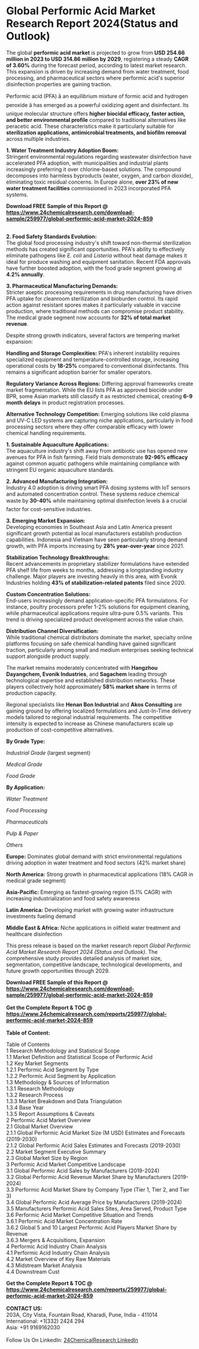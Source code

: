 <h1>Global Performic Acid Market Research Report 2024(Status and Outlook)</h1><p>The global <strong>performic acid market</strong> is projected to grow from <strong>USD 254.66 million in 2023 to USD 314.86 million by 2029</strong>, registering a steady <strong>CAGR of 3.60%</strong> during the forecast period, according to latest market research. This expansion is driven by increasing demand from water treatment, food processing, and pharmaceutical sectors where performic acid's superior disinfection properties are gaining traction.</p><p>Performic acid (PFA) â an equilibrium mixture of formic acid and hydrogen peroxide â has emerged as a powerful oxidizing agent and disinfectant. Its unique molecular structure offers <strong>higher biocidal efficacy, faster action, and better environmental profile</strong> compared to traditional alternatives like peracetic acid. These characteristics make it particularly suitable for <strong>sterilization applications, antimicrobial treatments, and biofilm removal</strong> across multiple industries.</p><p><strong>1. Water Treatment Industry Adoption Boom:</strong><br>
Stringent environmental regulations regarding wastewater disinfection have accelerated PFA adoption, with municipalities and industrial plants increasingly preferring it over chlorine-based solutions. The compound decomposes into harmless byproducts (water, oxygen, and carbon dioxide), eliminating toxic residual concerns. In Europe alone, <strong>over 23% of new water treatment facilities</strong> commissioned in 2023 incorporated PFA systems.</p><div><b>Download FREE Sample of this Report @ 
            <a href="https://www.24chemicalresearch.com/download-sample/259977/global-performic-acid-market-2024-859">
            https://www.24chemicalresearch.com/download-sample/259977/global-performic-acid-market-2024-859</a></b></div><br><p><strong>2. Food Safety Standards Evolution:</strong><br>
The global food processing industry's shift toward non-thermal sterilization methods has created significant opportunities. PFA's ability to effectively eliminate pathogens like <em>E. coli</em> and <em>Listeria</em> without heat damage makes it ideal for produce washing and equipment sanitation. Recent FDA approvals have further boosted adoption, with the food grade segment growing at <strong>4.2% annually</strong>.</p><p><strong>3. Pharmaceutical Manufacturing Demands:</strong><br>
Stricter aseptic processing requirements in drug manufacturing have driven PFA uptake for cleanroom sterilization and bioburden control. Its rapid action against resistant spores makes it particularly valuable in vaccine production, where traditional methods can compromise product stability. The medical grade segment now accounts for <strong>32% of total market revenue</strong>.</p><p>Despite strong growth indicators, several factors are tempering market expansion:</p><p><strong>Handling and Storage Complexities:</strong> PFA's inherent instability requires specialized equipment and temperature-controlled storage, increasing operational costs by <strong>18-25%</strong> compared to conventional disinfectants. This remains a significant adoption barrier for smaller operators.</p><p><strong>Regulatory Variance Across Regions:</strong> Differing approval frameworks create market fragmentation. While the EU lists PFA as approved biocide under BPR, some Asian markets still classify it as restricted chemical, creating <strong>6-9 month delays</strong> in product registration processes.</p><p><strong>Alternative Technology Competition:</strong> Emerging solutions like cold plasma and UV-C LED systems are capturing niche applications, particularly in food processing sectors where they offer comparable efficacy with lower chemical handling requirements.</p><p><strong>1. Sustainable Aquaculture Applications:</strong><br>
The aquaculture industry's shift away from antibiotic use has opened new avenues for PFA in fish farming. Field trials demonstrate <strong>92-96% efficacy</strong> against common aquatic pathogens while maintaining compliance with stringent EU organic aquaculture standards.</p><p><strong>2. Advanced Manufacturing Integration:</strong><br>
Industry 4.0 adoption is driving smart PFA dosing systems with IoT sensors and automated concentration control. These systems reduce chemical waste by <strong>30-40%</strong> while maintaining optimal disinfection levels â a crucial factor for cost-sensitive industries.</p><p><strong>3. Emerging Market Expansion:</strong><br>
Developing economies in Southeast Asia and Latin America present significant growth potential as local manufacturers establish production capabilities. Indonesia and Vietnam have seen particularly strong demand growth, with PFA imports increasing by <strong>28% year-over-year</strong> since 2021.</p><p><strong>Stabilization Technology Breakthroughs:</strong><br>
	Recent advancements in proprietary stabilizer formulations have extended PFA shelf life from weeks to months, addressing a longstanding industry challenge. Major players are investing heavily in this area, with Evonik Industries holding <strong>43% of stabilization-related patents</strong> filed since 2020.</p><p><strong>Custom Concentration Solutions:</strong><br>
	End-users increasingly demand application-specific PFA formulations. For instance, poultry processors prefer 1-2% solutions for equipment cleaning, while pharmaceutical applications require ultra-pure 0.5% variants. This trend is driving specialized product development across the value chain.</p><p><strong>Distribution Channel Diversification:</strong><br>
	While traditional chemical distributors dominate the market, specialty online platforms focusing on safe chemical handling have gained significant traction, particularly among small and medium enterprises seeking technical support alongside product supply.</p><p>The market remains moderately concentrated with <strong>Hangzhou Dayangchem, Evonik Industries</strong>, and <strong>Sagachem</strong> leading through technological expertise and established distribution networks. These players collectively hold approximately <strong>58% market share</strong> in terms of production capacity.</p><p>Regional specialists like <strong>Henan Bon Industrial</strong> and <strong>Akos Consulting</strong> are gaining ground by offering localized formulations and Just-In-Time delivery models tailored to regional industrial requirements. The competitive intensity is expected to increase as Chinese manufacturers scale up production of cost-competitive alternatives.</p><p><strong>By Grade Type:</strong></p><p><em>Industrial Grade</em> (largest segment)</p><p><em>Medical Grade</em></p><p><em>Food Grade</em></p><p><strong>By Application:</strong></p><p><em>Water Treatment</em></p><p><em>Food Processing</em></p><p><em>Pharmaceuticals</em></p><p><em>Pulp &amp; Paper</em></p><p><em>Others</em></p><p><strong>Europe:</strong> Dominates global demand with strict environmental regulations driving adoption in water treatment and food sectors (42% market share)</p><p><strong>North America:</strong> Strong growth in pharmaceutical applications (18% CAGR in medical grade segment)</p><p><strong>Asia-Pacific:</strong> Emerging as fastest-growing region (5.1% CAGR) with increasing industrialization and food safety awareness</p><p><strong>Latin America:</strong> Developing market with growing water infrastructure investments fueling demand</p><p><strong>Middle East &amp; Africa:</strong> Niche applications in oilfield water treatment and healthcare disinfection</p><p>This press release is based on the market research report <em>Global Performic Acid Market Research Report 2024 (Status and Outlook)</em>. The comprehensive study provides detailed analysis of market size, segmentation, competitive landscape, technological developments, and future growth opportunities through 2029.</p><div><b>Download FREE Sample of this Report @ 
            <a href="https://www.24chemicalresearch.com/download-sample/259977/global-performic-acid-market-2024-859">
            https://www.24chemicalresearch.com/download-sample/259977/global-performic-acid-market-2024-859</a></b></div><br><div><b>Get the Complete Report & TOC @ 
            <a href="https://www.24chemicalresearch.com/reports/259977/global-performic-acid-market-2024-859">
            https://www.24chemicalresearch.com/reports/259977/global-performic-acid-market-2024-859</a></b></div><br>
            <b>Table of Content:</b><p>Table of Contents<br />
1 Research Methodology and Statistical Scope<br />
1.1 Market Definition and Statistical Scope of Performic Acid<br />
1.2 Key Market Segments<br />
1.2.1 Performic Acid Segment by Type<br />
1.2.2 Performic Acid Segment by Application<br />
1.3 Methodology & Sources of Information<br />
1.3.1 Research Methodology<br />
1.3.2 Research Process<br />
1.3.3 Market Breakdown and Data Triangulation<br />
1.3.4 Base Year<br />
1.3.5 Report Assumptions & Caveats<br />
2 Performic Acid Market Overview<br />
2.1 Global Market Overview<br />
2.1.1 Global Performic Acid Market Size (M USD) Estimates and Forecasts (2019-2030)<br />
2.1.2 Global Performic Acid Sales Estimates and Forecasts (2019-2030)<br />
2.2 Market Segment Executive Summary<br />
2.3 Global Market Size by Region<br />
3 Performic Acid Market Competitive Landscape<br />
3.1 Global Performic Acid Sales by Manufacturers (2019-2024)<br />
3.2 Global Performic Acid Revenue Market Share by Manufacturers (2019-2024)<br />
3.3 Performic Acid Market Share by Company Type (Tier 1, Tier 2, and Tier 3)<br />
3.4 Global Performic Acid Average Price by Manufacturers (2019-2024)<br />
3.5 Manufacturers Performic Acid Sales Sites, Area Served, Product Type<br />
3.6 Performic Acid Market Competitive Situation and Trends<br />
3.6.1 Performic Acid Market Concentration Rate<br />
3.6.2 Global 5 and 10 Largest Performic Acid Players Market Share by Revenue<br />
3.6.3 Mergers & Acquisitions, Expansion<br />
4 Performic Acid Industry Chain Analysis<br />
4.1 Performic Acid Industry Chain Analysis<br />
4.2 Market Overview of Key Raw Materials<br />
4.3 Midstream Market Analysis<br />
4.4 Downstream Cust</p><div><b>Get the Complete Report & TOC @ 
            <a href="https://www.24chemicalresearch.com/reports/259977/global-performic-acid-market-2024-859">
            https://www.24chemicalresearch.com/reports/259977/global-performic-acid-market-2024-859</a></b></div><br><b>CONTACT US:</b><br>
            203A, City Vista, Fountain Road, Kharadi, Pune, India - 411014<br>
            International: +1(332) 2424 294<br>
            Asia: +91 9169162030 <br><br>
            Follow Us On LinkedIn: <a href="https://www.linkedin.com/company/24chemicalresearch/">24ChemicalResearch LinkedIn</a>